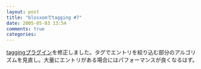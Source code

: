 ```yaml
---
layout: post
title: "blosxomでtagging #7"
date: 2005-05-03 13:54
comments: true
categories: 
---
```

<p class="entryBody">
<a href="/archives/tagging" target="_blank">taggingプラグイン</a>を修正しました。タグでエントリを絞り込む部分のアルゴリズムを見直し。大量にエントリがある場合にはパフォーマンスが良くなるはず。
</p>
